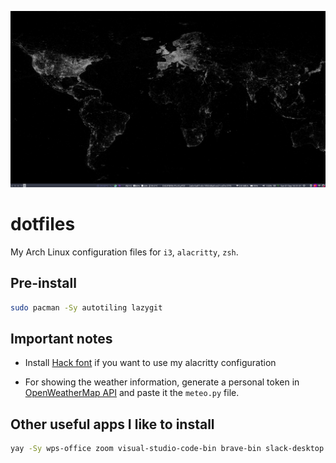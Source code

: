 ![](screenshot.png)

# dotfiles

My Arch Linux configuration files for `i3`, `alacritty`, `zsh`.

## Pre-install

```zsh
sudo pacman -Sy autotiling lazygit
```

## Important notes

- Install [Hack font](https://github.com/ryanoasis/nerd-fonts) if you want to use my alacritty configuration

- For showing the weather information, generate a personal token in [OpenWeatherMap API](https://openweathermap.org/api) and paste it the `meteo.py` file.

## Other useful apps I like to install

```bash
yay -Sy wps-office zoom visual-studio-code-bin brave-bin slack-desktop spotify emocli
```
